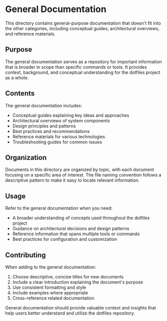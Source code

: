 # General Documentation

This directory contains general-purpose documentation that doesn't fit into the other categories, including conceptual guides, architectural overviews, and reference materials.

## Purpose

The general documentation serves as a repository for important information that is broader in scope than specific commands or tools. It provides context, background, and conceptual understanding for the dotfiles project as a whole.

## Contents

The general documentation includes:

- Conceptual guides explaining key ideas and approaches
- Architectural overviews of system components
- Design principles and patterns
- Best practices and recommendations
- Reference materials for various technologies
- Troubleshooting guides for common issues

## Organization

Documents in this directory are organized by topic, with each document focusing on a specific area of interest. The file naming convention follows a descriptive pattern to make it easy to locate relevant information.

## Usage

Refer to the general documentation when you need:

- A broader understanding of concepts used throughout the dotfiles project
- Guidance on architectural decisions and design patterns
- Reference information that spans multiple tools or commands
- Best practices for configuration and customization

## Contributing

When adding to the general documentation:

1. Choose descriptive, concise titles for new documents
2. Include a clear introduction explaining the document's purpose
3. Use consistent formatting and style
4. Include examples where appropriate
5. Cross-reference related documentation

General documentation should provide valuable context and insights that help users better understand and utilize the dotfiles repository.